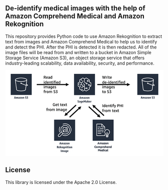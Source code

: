 ## De-identify medical images with the help of Amazon Comprehend Medical and Amazon Rekognition

This repository provides Python code to use Amazon Rekognition to extract text from images and Amazon Comprehend Medical to help us to identify and detect the PHI.  After the PHI is detected it is then redacted.   All of the image files will be read from and written to a bucket in Amazon Simple Storage Service (Amazon S3), an object storage service that offers industry-leading scalability, data availability, security, and performance.

![diagram](https://github.com/aws-samples/amazon-comprehend-medical-image-deidentification/raw/master/images/deidentify-medical-1.gif)

## License

This library is licensed under the Apache 2.0 License. 
